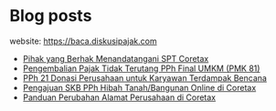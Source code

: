 # Blog posts

website: https://baca.diskusipajak.com

<!-- BLOG-POST-LIST:START -->
- [Pihak yang Berhak Menandatangani SPT Coretax](https://baca.diskusipajak.com/pihak-yang-berhak-menandatangani-spt-coretax/)
- [Pengembalian Pajak Tidak Terutang PPh Final UMKM &lpar;PMK 81&rpar;](https://baca.diskusipajak.com/pengembalian-pajak-tidak-terutang-pph-final-umkm-pmk-81/)
- [PPh 21 Donasi Perusahaan untuk Karyawan Terdampak Bencana](https://baca.diskusipajak.com/pph-21-donasi-perusahaan-untuk-karyawan-terdampak-bencana/)
- [Pengajuan SKB PPh Hibah Tanah/Bangunan Online di Coretax](https://baca.diskusipajak.com/pengajuan-skb-pph-hibah-tanah-bangunan-online-di-djp/)
- [Panduan Perubahan Alamat Perusahaan di Coretax](https://baca.diskusipajak.com/panduan-perubahan-alamat-perusahaan-di-coretax/)
<!-- BLOG-POST-LIST:END -->

<!--
**kelaspajak/kelaspajak** is a ✨ _special_ ✨ repository because its `README.md` (this file) appears on your GitHub profile.

Here are some ideas to get you started:

- 🔭 I’m currently working on ...
- 🌱 I’m currently learning ...
- 👯 I’m looking to collaborate on ...
- 🤔 I’m looking for help with ...
- 💬 Ask me about ...
- 📫 How to reach me: ...
- 😄 Pronouns: ...
- ⚡ Fun fact: ...
-->
